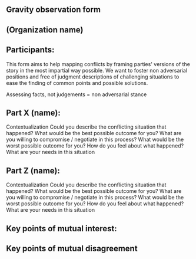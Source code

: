 ## Gravity observation form
## (Organization name) 
## Participants:

This form aims to help mapping conflicts by framing parties' versions of the story in the most impartial way possible. We want to foster non adversarial positions and free of judgment descriptions of challenging situations to ease the finding of common points and possible solutions. 

Assessing facts, not judgements = non adversarial stance

## Part X (name):

Contextualization
Could you describe the conflicting situation that happened?
What would be the best possible outcome for you?
What are you willing to compromise / negotiate in this process?
What would be the worst possible outcome for you?
How do you feel about what happened? 
What are your needs in this situation


## Part Z (name):

Contextualization
Could you describe the conflicting situation that happened?
What would be the best possible outcome for you?
What are you willing to compromise / negotiate in this process?
What would be the worst possible outcome for you?
How do you feel about what happened? 
What are your needs in this situation


## Key points of mutual interest:



## Key points of mutual disagreement



